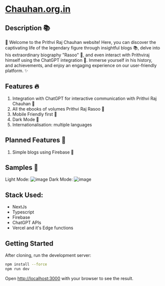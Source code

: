 # [Chauhan.org.in](https://chauhan.org.in)

## Description ️️️📚
🌟 Welcome to the Prithvi Raj Chauhan website! Here, you can discover the captivating life of the legendary figure through insightful blogs 📚, delve into his extraordinary biography "Rasoo" 📖, and even interact with Prithviraj himself using the ChatGPT integration 💬. Immerse yourself in his history, and achievements, and enjoy an engaging experience on our user-friendly platform. ✨

## Features 🔥
1. Integration with ChatGPT for interactive communication with Prithvi Raj Chauhan 💬
2. All the ebooks of volumes Prithvi Raj Rasoo 📙
3. Mobile Friendly first 📱
4. Dark Mode ️🖤
5. Internationalisation: multiple languages ️️

## Planned Features 🚀
1. Simple blogs using Firebase 📑

## Samples 👀
Light Mode:
![image](https://github.com/sameer55chauhan/chauhan.org.in_next/assets/48860013/2ffc4ae7-8468-4c2b-abc5-b6b89b63f2a4)
Dark Mode:
![image](https://github.com/sameer55chauhan/chauhan.org.in_next/assets/48860013/e5a802e0-5fdc-4f6d-bbd0-bf1a82c6817b)

## Stack Used:
 - NextJs
 - Typescript
 - Firebase
 - ChatGPT APIs
 - Vercel and it's Edge functions

## Getting Started

After cloning, run the development server:

```bash
npm install --force
npm run dev
```

Open [http://localhost:3000](http://localhost:3000) with your browser to see the result.
